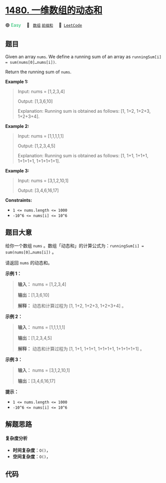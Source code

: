 # [1480. 一维数组的动态和](https://leetcode.com/problems/running-sum-of-1d-array)

🟢 <font color=#15bd66>Easy</font>&emsp; 🔖&ensp; [`数组`](/tag/array.md) [`前缀和`](/tag/prefix-sum.md)&emsp; 🔗&ensp;[`LeetCode`](https://leetcode.com/problems/running-sum-of-1d-array)

## 题目

Given an array `nums`. We define a running sum of an array as `runningSum[i] =
sum(nums[0]…nums[i])`.

Return the running sum of `nums`.



**Example 1:**

> Input: nums = [1,2,3,4]
> 
> Output: [1,3,6,10]
> 
> Explanation: Running sum is obtained as follows: [1, 1+2, 1+2+3, 1+2+3+4].

**Example 2:**

> Input: nums = [1,1,1,1,1]
> 
> Output: [1,2,3,4,5]
> 
> Explanation: Running sum is obtained as follows: [1, 1+1, 1+1+1, 1+1+1+1, 1+1+1+1+1].

**Example 3:**

> Input: nums = [3,1,2,10,1]
> 
> Output: [3,4,6,16,17]

**Constraints:**

  * `1 <= nums.length <= 1000`
  * `-10^6 <= nums[i] <= 10^6`


## 题目大意

给你一个数组 `nums` 。数组「动态和」的计算公式为：`runningSum[i] = sum(nums[0]…nums[i])` 。

请返回 `nums` 的动态和。



**示例 1：**

> 
> 
> 
> 
> 
> **输入：** nums = [1,2,3,4]
> 
> **输出：**[1,3,6,10]
> 
> **解释：** 动态和计算过程为 [1, 1+2, 1+2+3, 1+2+3+4] 。

**示例 2：**

> 
> 
> 
> 
> 
> **输入：** nums = [1,1,1,1,1]
> 
> **输出：**[1,2,3,4,5]
> 
> **解释：** 动态和计算过程为 [1, 1+1, 1+1+1, 1+1+1+1, 1+1+1+1+1] 。

**示例 3：**

> 
> 
> 
> 
> 
> **输入：** nums = [3,1,2,10,1]
> 
> **输出：**[3,4,6,16,17]
> 
> 



**提示：**

  * `1 <= nums.length <= 1000`
  * `-10^6 <= nums[i] <= 10^6`


## 解题思路

#### 复杂度分析

- **时间复杂度**：`O()`，
- **空间复杂度**：`O()`，

## 代码

```javascript

```